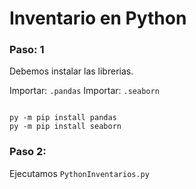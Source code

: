 # Inventario en Python

### Paso: 1
Debemos instalar las librerias. 

Importar: `.pandas`
Importar: `.seaborn`

```commandline

py -m pip install pandas
py -m pip install seaborn

```
### Paso 2: 

Ejecutamos `PythonInventarios.py`

